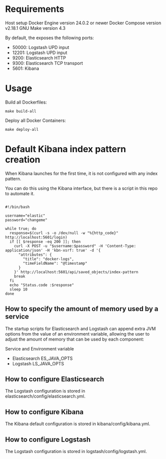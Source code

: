 # Requirements
Host setup
Docker Engine version 24.0.2 or newer
Docker Compose version v2.18.1
GNU Make version 4.3

By default, the exposes the following ports:

- 50000: Logstash UPD input
- 12201: Logstash UPD input
- 9200: Elasticsearch HTTP
- 9300: Elasticsearch TCP transport
- 5601: Kibana

# Usage 

Build all Dockerfiles: 
```
make build-all
```

Deploy all Docker Containers:
```
make deploy-all
```


# Default Kibana index pattern creation

When Kibana launches for the first time, it is not configured with any index pattern.

You can do this using the Kibana interface, but there is a script in this repo to automate it.

```

#!/bin/bash

username="elastic"
password="changeme"

while true; do
  response=$(curl -s -o /dev/null -w "%{http_code}" http://localhost:5601/login)
  if [[ $response -eq 200 ]]; then
    curl -X POST -u "$username:$password" -H 'Content-Type: application/json' -H 'kbn-xsrf: true' -d '{
      "attributes": {
        "title": "docker-logs",
        "timeFieldName": "@timestamp"
      }
    }' http://localhost:5601/api/saved_objects/index-pattern
    break
  fi
  echo "Status.code :$response"
  sleep 10
done

```

## How to specify the amount of memory used by a service
The startup scripts for Elasticsearch and Logstash can append extra JVM options from the value of an environment variable, allowing the user to adjust the amount of memory that can be used by each component:

  Service	and Environment variable
- Elasticsearch	ES_JAVA_OPTS
- Logstash	LS_JAVA_OPTS

## How to configure Elasticsearch
The Logstash configuration is stored in elasticsearch/config/elasticsearch.yml.

## How to configure Kibana
The Kibana default configuration is stored in kibana/config/kibana.yml.

## How to configure Logstash
The Logstash configuration is stored in logstash/config/logstash.yml.

